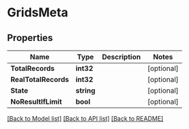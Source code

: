 # GridsMeta

## Properties

Name | Type | Description | Notes
------------ | ------------- | ------------- | -------------
**TotalRecords** | **int32** |  | [optional] 
**RealTotalRecords** | **int32** |  | [optional] 
**State** | **string** |  | [optional] 
**NoResultIfLimit** | **bool** |  | [optional] 

[[Back to Model list]](../README.md#documentation-for-models) [[Back to API list]](../README.md#documentation-for-api-endpoints) [[Back to README]](../README.md)


